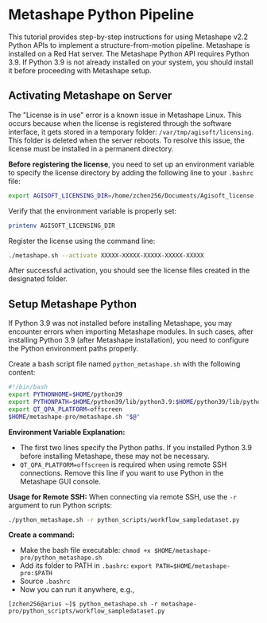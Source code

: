 # Metashape Python Pipeline
This tutorial provides step-by-step instructions for using Metashape v2.2 Python APIs to implement a structure-from-motion pipeline. Metashape is installed on a Red Hat server. The Metashape Python API requires Python 3.9. If Python 3.9 is not already installed on your system, you should install it before proceeding with Metashape setup.

## Activating Metashape on Server
The "License is in use" error is a known issue in Metashape Linux. This occurs because when the license is registered through the software interface, it gets stored in a temporary folder: `/var/tmp/agisoft/licensing`. This folder is deleted when the server reboots. To resolve this issue, the license must be installed in a permanent directory.

**Before registering the license**, you need to set up an environment variable to specify the license directory by adding the following line to your `.bashrc` file:
```bash
export AGISOFT_LICENSING_DIR=/home/zchen256/Documents/Agisoft_license
```

Verify that the environment variable is properly set:
```bash
printenv AGISOFT_LICENSING_DIR
```

Register the license using the command line:
```bash
./metashape.sh --activate XXXXX-XXXXX-XXXXX-XXXXX-XXXXX
```

After successful activation, you should see the license files created in the designated folder. 


## Setup Metashape Python
If Python 3.9 was not installed before installing Metashape, you may encounter errors when importing Metashape modules. In such cases, after installing Python 3.9 (after Metashape installation), you need to configure the Python environment paths properly. 

Create a bash script file named `python_metashape.sh` with the following content:
```bash
#!/bin/bash
export PYTHONHOME=$HOME/python39
export PYTHONPATH=$HOME/python39/lib/python3.9:$HOME/python39/lib/python3.9/site-packages:$HOME/metashape-pro/modules
export QT_QPA_PLATFORM=offscreen
$HOME/metashape-pro/metashape.sh "$@"
```

**Environment Variable Explanation:**
- The first two lines specify the Python paths. If you installed Python 3.9 before installing Metashape, these may not be necessary.
- `QT_QPA_PLATFORM=offscreen` is required when using remote SSH connections. Remove this line if you want to use Python in the Metashape GUI console.

**Usage for Remote SSH:**
When connecting via remote SSH, use the `-r` argument to run Python scripts:
```bash
./python_metashape.sh -r python_scripts/workflow_sampledataset.py
```

**Create a command:**
- Make the bash file executable: `chmod +x $HOME/metashape-pro/python_metashape.sh`
- Add its folder to PATH in `.bashrc`: `export PATH=$HOME/metashape-pro:$PATH`
- Source `.bashrc`
- Now you can run it anywhere, e.g., 
```
[zchen256@arius ~]$ python_metashape.sh -r metashape-pro/python_scripts/workflow_sampledataset.py
```

